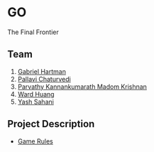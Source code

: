 # GO

The Final Frontier


## Team

1. [Gabriel Hartman]()
2. [Pallavi Chaturvedi](https://github.com/pallavichaturvedi)
3. [Parvathy Kannankumarath Madom Krishnan](https://github.com/parvathysjsu)
4. [Ward Huang](https://github.com/Huang-W)
5. [Yash Sahani](https://github.com/ysahani)


## Project Description

* [Game Rules](https://senseis.xmp.net/?BasicRulesOfGo) 

